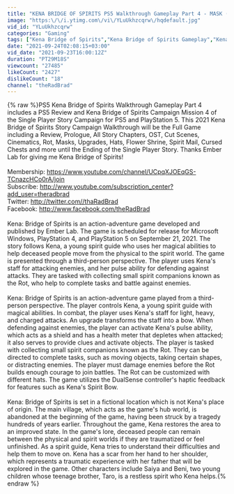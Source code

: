 ```yaml
---
title: "KENA BRIDGE OF SPIRITS PS5 Walkthrough Gameplay Part 4 - MASK (PlayStation 5)"
image: "https:\/\/i.ytimg.com\/vi\/YLuUkhzcqrw\/hqdefault.jpg"
vid_id: "YLuUkhzcqrw"
categories: "Gaming"
tags: ["Kena Bridge of Spirits","Kena Bridge of Spirits Gameplay","Kena Bridge of Spirits PS5"]
date: "2021-09-24T02:08:15+03:00"
vid_date: "2021-09-23T16:00:12Z"
duration: "PT29M18S"
viewcount: "27485"
likeCount: "2427"
dislikeCount: "18"
channel: "theRadBrad"
---
```

{% raw %}PS5 Kena Bridge of Spirits Walkthrough Gameplay Part 4 includes a PS5 Review and Kena Bridge of Spirits Campaign Mission 4 of the Single Player Story Campaign for PS5 and PlayStation 5. This 2021 Kena Bridge of Spirits Story Campaign Walkthrough will be the Full Game including a Review, Prologue, All Story Chapters, OST, Cut Scenes, Cinematics, Rot, Masks, Upgrades, Hats, Flower Shrine, Spirit Mail, Cursed Chests and more until the Ending of the Single Player Story. Thanks Ember Lab for giving me Kena Bridge of Spirits! <br /><br />Membership: <a rel="nofollow" target="blank" href="https://www.youtube.com/channel/UCpqXJOEqGS-TCnazcHCo0rA/join">https://www.youtube.com/channel/UCpqXJOEqGS-TCnazcHCo0rA/join</a><br />Subscribe: <a rel="nofollow" target="blank" href="http://www.youtube.com/subscription_center?add_user=theradbrad">http://www.youtube.com/subscription_center?add_user=theradbrad</a><br />Twitter: <a rel="nofollow" target="blank" href="http://twitter.com//thaRadBrad">http://twitter.com//thaRadBrad</a><br />Facebook: <a rel="nofollow" target="blank" href="http://www.facebook.com/theRadBrad">http://www.facebook.com/theRadBrad</a><br /><br />Kena: Bridge of Spirits is an action-adventure game developed and published by Ember Lab. The game is scheduled for release for Microsoft Windows, PlayStation 4, and PlayStation 5 on September 21, 2021. The story follows Kena, a young spirit guide who uses her magical abilities to help deceased people move from the physical to the spirit world. The game is presented through a third-person perspective. The player uses Kena's staff for attacking enemies, and her pulse ability for defending against attacks. They are tasked with collecting small spirit companions known as the Rot, who help to complete tasks and battle against enemies.<br /><br />Kena: Bridge of Spirits is an action-adventure game played from a third-person perspective. The player controls Kena, a young spirit guide with magical abilities. In combat, the player uses Kena's staff for light, heavy, and charged attacks. An upgrade transforms the staff into a bow. When defending against enemies, the player can activate Kena's pulse ability, which acts as a shield and has a health meter that depletes when attacked; it also serves to provide clues and activate objects.  The player is tasked with collecting small spirit companions known as the Rot. They can be directed to complete tasks, such as moving objects, taking certain shapes, or distracting enemies. The player must damage enemies before the Rot builds enough courage to join battles. The Rot can be customized with different hats. The game utilizes the DualSense controller's haptic feedback for features such as Kena's Spirit Bow.<br /><br />Kena: Bridge of Spirits is set in a fictional location which is not Kena's place of origin. The main village, which acts as the game's hub world, is abandoned at the beginning of the game, having been struck by a tragedy hundreds of years earlier. Throughout the game, Kena restores the area to an improved state. In the game's lore, deceased people can remain between the physical and spirit worlds if they are traumatized or feel unfinished. As a spirit guide, Kena tries to understand their difficulties and help them to move on. Kena has a scar from her hand to her shoulder, which represents a traumatic experience with her father that will be explored in the game. Other characters include Saiya and Beni, two young children whose teenage brother, Taro, is a restless spirit who Kena helps.{% endraw %}
